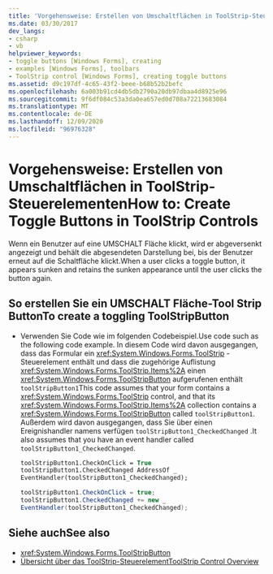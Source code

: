 ```yaml
---
title: 'Vorgehensweise: Erstellen von Umschaltflächen in ToolStrip-Steuerelementen'
ms.date: 03/30/2017
dev_langs:
- csharp
- vb
helpviewer_keywords:
- toggle buttons [Windows Forms], creating
- examples [Windows Forms], toolbars
- ToolStrip control [Windows Forms], creating toggle buttons
ms.assetid: d9c197df-4c65-43f2-beee-b68b52b2befc
ms.openlocfilehash: 6a003b91cd4db5db2790a20db97dbaa4d8925e96
ms.sourcegitcommit: 9f6df084c53a3da0ea657ed0d708a72213683084
ms.translationtype: MT
ms.contentlocale: de-DE
ms.lasthandoff: 12/09/2020
ms.locfileid: "96976328"
---
```

# <a name="how-to-create-toggle-buttons-in-toolstrip-controls"></a><span data-ttu-id="5da83-102">Vorgehensweise: Erstellen von Umschaltflächen in ToolStrip-Steuerelementen</span><span class="sxs-lookup"><span data-stu-id="5da83-102">How to: Create Toggle Buttons in ToolStrip Controls</span></span>

<span data-ttu-id="5da83-103">Wenn ein Benutzer auf eine UMSCHALT Fläche klickt, wird er abgeversenkt angezeigt und behält die abgesendeten Darstellung bei, bis der Benutzer erneut auf die Schaltfläche klickt.</span><span class="sxs-lookup"><span data-stu-id="5da83-103">When a user clicks a toggle button, it appears sunken and retains the sunken appearance until the user clicks the button again.</span></span>

## <a name="to-create-a-toggling-toolstripbutton"></a><span data-ttu-id="5da83-104">So erstellen Sie ein UMSCHALT Fläche-Tool Strip Button</span><span class="sxs-lookup"><span data-stu-id="5da83-104">To create a toggling ToolStripButton</span></span>

- <span data-ttu-id="5da83-105">Verwenden Sie Code wie im folgenden Codebeispiel.</span><span class="sxs-lookup"><span data-stu-id="5da83-105">Use code such as the following code example.</span></span> <span data-ttu-id="5da83-106">In diesem Code wird davon ausgegangen, dass das Formular ein <xref:System.Windows.Forms.ToolStrip> -Steuerelement enthält und dass die zugehörige Auflistung <xref:System.Windows.Forms.ToolStrip.Items%2A> einen <xref:System.Windows.Forms.ToolStripButton> aufgerufenen enthält `toolStripButton1`</span><span class="sxs-lookup"><span data-stu-id="5da83-106">This code assumes that your form contains a <xref:System.Windows.Forms.ToolStrip> control, and that its <xref:System.Windows.Forms.ToolStrip.Items%2A> collection contains a <xref:System.Windows.Forms.ToolStripButton> called `toolStripButton1`.</span></span> <span data-ttu-id="5da83-107">Außerdem wird davon ausgegangen, dass Sie über einen Ereignishandler namens verfügen `toolStripButton1_CheckedChanged` .</span><span class="sxs-lookup"><span data-stu-id="5da83-107">It also assumes that you have an event handler called `toolStripButton1_CheckedChanged`.</span></span>

    ```vb
    toolStripButton1.CheckOnClick = True
    toolStripButton1.CheckedChanged AddressOf _
    EventHandler(toolStripButton1_CheckedChanged);
    ```

    ```csharp
    toolStripButton1.CheckOnClick = true;
    toolStripButton1.CheckedChanged += new _
    EventHandler(toolStripButton1_CheckedChanged);
    ```

## <a name="see-also"></a><span data-ttu-id="5da83-108">Siehe auch</span><span class="sxs-lookup"><span data-stu-id="5da83-108">See also</span></span>

- <xref:System.Windows.Forms.ToolStripButton>
- [<span data-ttu-id="5da83-109">Übersicht über das ToolStrip-Steuerelement</span><span class="sxs-lookup"><span data-stu-id="5da83-109">ToolStrip Control Overview</span></span>](toolstrip-control-overview-windows-forms.md)
